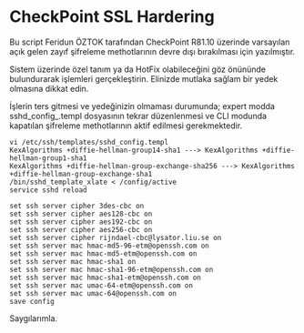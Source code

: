 # CheckPoint SSL Hardering
Bu script Feridun ÖZTOK tarafından CheckPoint R81.10 üzerinde varsayılan açık gelen zayıf şifreleme methotlarının devre dışı bırakılması için yazılmıştır. 

Sistem üzerinde özel tanım ya da HotFix olabileceğini göz önününde bulundurarak işlemleri gerçekleştirin. Elinizde mutlaka sağlam bir yedek olmasına dikkat edin.

İşlerin ters gitmesi ve yedeğinizin olmaması durumunda; expert modda sshd_config_.templ dosyasının tekrar düzenlenmesi ve CLI modunda kapatılan şifreleme methotlarının aktif edilmesi gerekmektedir.

```
vi /etc/ssh/templates/sshd_config.templ
KexAlgorithms +diffie-hellman-group14-sha1 ---> KexAlgorithms +diffie-hellman-group1-sha1
KexAlgorithms +diffie-hellman-group-exchange-sha256 ---> KexAlgorithms +diffie-hellman-group-exchange-sha1
/bin/sshd_template_xlate < /config/active
service sshd reload 
```

```
set ssh server cipher 3des-cbc on
set ssh server cipher aes128-cbc on 
set ssh server cipher aes192-cbc on 
set ssh server cipher aes256-cbc on 
set ssh server cipher rijndael-cbc@lysator.liu.se on
set ssh server mac hmac-md5-96-etm@openssh.com on 
set ssh server mac hmac-md5-etm@openssh.com on 
set ssh server mac hmac-sha1 on 
set ssh server mac hmac-sha1-96-etm@openssh.com on 
set ssh server mac hmac-sha1-etm@openssh.com on 
set ssh server mac umac-64-etm@openssh.com on 
set ssh server mac umac-64@openssh.com on 
save config
```

Saygılarımla.
